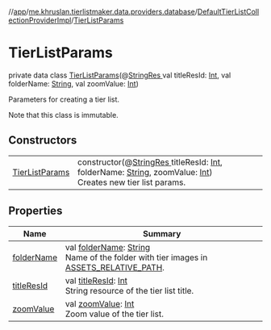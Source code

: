 //[app](../../../../index.md)/[me.khruslan.tierlistmaker.data.providers.database](../../index.md)/[DefaultTierListCollectionProviderImpl](../index.md)/[TierListParams](index.md)

# TierListParams

private data class [TierListParams](index.md)(@[StringRes ](https://developer.android.com/reference/kotlin/androidx/annotation/StringRes.html)val titleResId: [Int](https://kotlinlang.org/api/latest/jvm/stdlib/kotlin/-int/index.html), val folderName: [String](https://kotlinlang.org/api/latest/jvm/stdlib/kotlin/-string/index.html), val zoomValue: [Int](https://kotlinlang.org/api/latest/jvm/stdlib/kotlin/-int/index.html))

Parameters for creating a tier list.

Note that this class is immutable.

## Constructors

| | |
|---|---|
| [TierListParams](-tier-list-params.md) | constructor(@[StringRes ](https://developer.android.com/reference/kotlin/androidx/annotation/StringRes.html)titleResId: [Int](https://kotlinlang.org/api/latest/jvm/stdlib/kotlin/-int/index.html), folderName: [String](https://kotlinlang.org/api/latest/jvm/stdlib/kotlin/-string/index.html), zoomValue: [Int](https://kotlinlang.org/api/latest/jvm/stdlib/kotlin/-int/index.html))<br>Creates new tier list params. |

## Properties

| Name | Summary |
|---|---|
| [folderName](folder-name.md) | val [folderName](folder-name.md): [String](https://kotlinlang.org/api/latest/jvm/stdlib/kotlin/-string/index.html)<br>Name of the folder with tier images in [ASSETS_RELATIVE_PATH](../-constants/-a-s-s-e-t-s_-r-e-l-a-t-i-v-e_-p-a-t-h.md). |
| [titleResId](title-res-id.md) | val [titleResId](title-res-id.md): [Int](https://kotlinlang.org/api/latest/jvm/stdlib/kotlin/-int/index.html)<br>String resource of the tier list title. |
| [zoomValue](zoom-value.md) | val [zoomValue](zoom-value.md): [Int](https://kotlinlang.org/api/latest/jvm/stdlib/kotlin/-int/index.html)<br>Zoom value of the tier list. |

